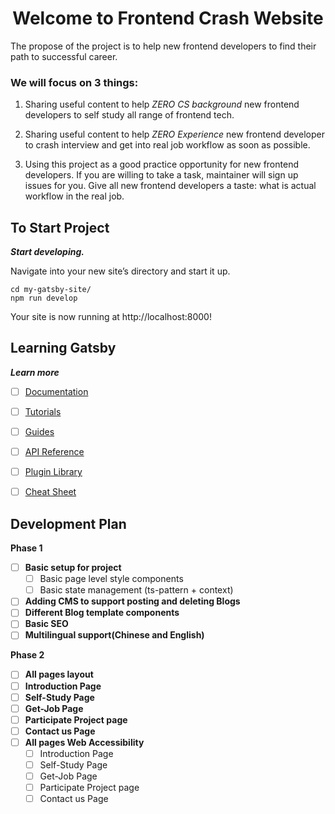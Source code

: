 <h1 align="center">
   Welcome to Frontend Crash Website
</h1>

The propose of the project is to help new frontend developers to find their path to successful career. 

### We will focus on 3 things:

  1. Sharing useful content to help *ZERO CS background* new frontend developers to self study all range of frontend tech.

  2. Sharing useful content to help *ZERO Experience* new frontend developer to crash interview and get into real job workflow as soon as possible.

  3. Using this project as a good practice opportunity for new frontend developers. If you are willing to take a task, maintainer will sign up issues for you. Give all new frontend developers a taste: what is actual workflow in the real job.

## To Start Project
***Start developing.***

  Navigate into your new site’s directory and start it up.

  ```shell
  cd my-gatsby-site/
  npm run develop
  ```

  Your site is now running at http://localhost:8000!

## Learning Gatsby
***Learn more***

- [ ] [Documentation](https://www.gatsbyjs.com/docs/?utm_source=starter&utm_medium=readme&utm_campaign=minimal-starter-ts)

- [ ] [Tutorials](https://www.gatsbyjs.com/tutorial/?utm_source=starter&utm_medium=readme&utm_campaign=minimal-starter-ts)

- [ ] [Guides](https://www.gatsbyjs.com/tutorial/?utm_source=starter&utm_medium=readme&utm_campaign=minimal-starter-ts)

- [ ] [API Reference](https://www.gatsbyjs.com/docs/api-reference/?utm_source=starter&utm_medium=readme&utm_campaign=minimal-starter-ts)

- [ ] [Plugin Library](https://www.gatsbyjs.com/plugins?utm_source=starter&utm_medium=readme&utm_campaign=minimal-starter-ts_)

- [ ] [Cheat Sheet](https://www.gatsbyjs.com/docs/cheat-sheet/?utm_source=starter&utm_medium=readme&utm_campaign=minimal-starter-ts)


## Development Plan

**Phase 1** 
  - [ ] **Basic setup for project**
    - [ ] Basic page level style components
    - [ ] Basic state management (ts-pattern + context) 
  - [ ] **Adding CMS to support posting and deleting Blogs**
  - [ ] **Different Blog template components**
  - [ ] **Basic SEO**
  - [ ] **Multilingual support(Chinese and English)**

**Phase 2** 
  - [ ] **All pages layout**
  - [ ] **Introduction Page**
  - [ ] **Self-Study Page**
  - [ ] **Get-Job Page**
  - [ ] **Participate Project page**
  - [ ] **Contact us Page**
  - [ ] **All pages Web Accessibility**
    - [ ] Introduction Page
    - [ ] Self-Study Page
    - [ ] Get-Job Page
    - [ ] Participate Project page
    - [ ] Contact us Page
